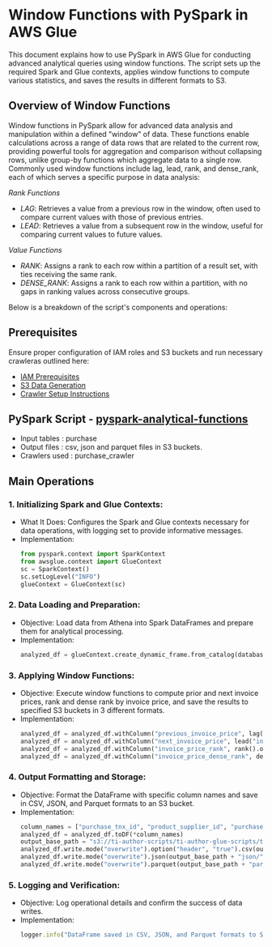 # Window Functions with PySpark in AWS Glue

This document explains how to use PySpark in AWS Glue for conducting advanced analytical queries using window functions. The script sets up the required Spark and Glue contexts, applies window functions to compute various statistics, and saves the results in different formats to S3. 

## Overview of Window Functions
Window functions in PySpark allow for advanced data analysis and manipulation within a defined "window" of data. These functions enable calculations across a range of data rows that are related to the current row, providing powerful tools for aggregation and comparison without collapsing rows, unlike group-by functions which aggregate data to a single row. Commonly used window functions include lag, lead, rank, and dense_rank, each of which serves a specific purpose in data analysis:

*Rank Functions*
- *LAG*: Retrieves a value from a previous row in the window, often used to compare current values with those of previous entries.
- *LEAD*: Retrieves a value from a subsequent row in the window, useful for comparing current values to future values.
  
*Value Functions*
- *RANK*: Assigns a rank to each row within a partition of a result set, with ties receiving the same rank.
- *DENSE_RANK*: Assigns a rank to each row within a partition, with no gaps in ranking values across consecutive groups.

Below is a breakdown of the script's components and operations:

## Prerequisites

Ensure proper configuration of IAM roles and S3 buckets and run necessary crawleras outlined here:
* [IAM Prerequisites](IAM-prerequisites.md)
* [S3 Data Generation](s3-data-generation.md)
* [Crawler Setup Instructions](set-up-instructions.md)
  
##  PySpark Script - [pyspark-analytical-functions](../glue-code/ti-pyspark-analytical.py)
- Input tables          : purchase
- Output files          : csv, json and parquet files in S3 buckets.
- Crawlers used         : purchase_crawler

## Main Operations

### 1. Initializing Spark and Glue Contexts:
* What It Does: Configures the Spark and Glue contexts necessary for data operations, with logging set to provide informative messages.
* Implementation:
  ```python
  from pyspark.context import SparkContext
  from awsglue.context import GlueContext
  sc = SparkContext()
  sc.setLogLevel("INFO")
  glueContext = GlueContext(sc)
  ```

### 2. Data Loading and Preparation:
* Objective: Load data from Athena into Spark DataFrames and prepare them for analytical processing.
* Implementation:
  ```python
  analyzed_df = glueContext.create_dynamic_frame.from_catalog(database="glue_db", table_name="purchase").toDF()
  ```


### 3. Applying Window Functions:
* Objective: Execute window functions to compute prior and next invoice prices, rank and dense rank by invoice price, and save the results to specified S3 buckets in 3 different formats.
* Implementation:
  ```python
  analyzed_df = analyzed_df.withColumn("previous_invoice_price", lag("invoice_price").over(Window.partitionBy("product_supplier_id").orderBy("purchase_tnxdate")))
  analyzed_df = analyzed_df.withColumn("next_invoice_price", lead("invoice_price").over(Window.partitionBy("product_supplier_id").orderBy("purchase_tnxdate")))
  analyzed_df = analyzed_df.withColumn("invoice_price_rank", rank().over(Window.partitionBy("product_supplier_id").orderBy(col("invoice_price").desc())))
  analyzed_df = analyzed_df.withColumn("invoice_price_dense_rank", dense_rank().over(Window.partitionBy("product_supplier_id").orderBy(col("invoice_price").desc())))
  ```

### 4. Output Formatting and Storage:
* Objective: Format the DataFrame with specific column names and save in CSV, JSON, and Parquet formats to an S3 bucket.
* Implementation:
  ```python
  column_names = ["purchase_tnx_id", "product_supplier_id", "purchase_tnxdate", "quantity", "invoice_price", "previous_invoice_price", "next_invoice_price", "invoice_price_rank", "invoice_price_dense_rank"]
  analyzed_df = analyzed_df.toDF(*column_names)
  output_base_path = "s3://ti-author-scripts/ti-author-glue-scripts/ti-glue-pyspark-scripts-outputs/glue-pyspark-analytical-outputs/"
  analyzed_df.write.mode("overwrite").option("header", "true").csv(output_base_path + "csv/")
  analyzed_df.write.mode("overwrite").json(output_base_path + "json/")
  analyzed_df.write.mode("overwrite").parquet(output_base_path + "parquet/")
  ```

### 5. Logging and Verification:
* Objective: Log operational details and confirm the success of data writes.
* Implementation:
  ```ruby
  logger.info("DataFrame saved in CSV, JSON, and Parquet formats to S3 successfully, including dense rank.")
  ```
